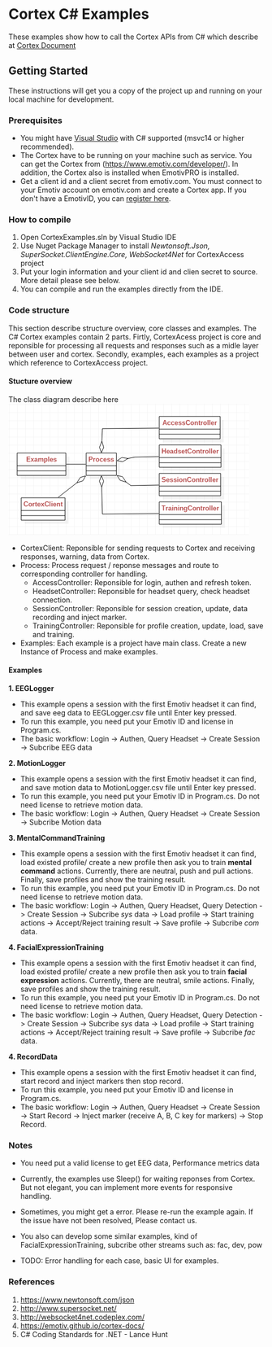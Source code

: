 # Cortex C# Examples
These examples show how to call the Cortex APIs from C# which describe at [Cortex Document](https://emotiv.github.io/cortex-docs/)

## Getting Started
These instructions will get you a copy of the project up and running on your local machine for development.
### Prerequisites
* You might have [Visual Studio](https://www.visualstudio.com/) with C# supported (msvc14 or higher recommended).
* The Cortex have to be running on your machine such as service. You can get the Cortex from (https://www.emotiv.com/developer/). In addition, the Cortex also is installed when EmotivPRO is installed.
* Get a client id and a client secret from emotiv.com. You must connect to your Emotiv account on emotiv.com and create a Cortex app. If you don't have a EmotivID, you can [register here](https://id.emotivcloud.com/eoidc/account/registration/).

### How to compile
<!-- how to compile  -->
1. Open CortexExamples.sln by Visual Studio IDE
2. Use Nuget Package Manager to install _Newtonsoft.Json, SuperSocket.ClientEngine.Core, WebSocket4Net_ for CortexAccess project
3. Put your login information and your client id and clien secret to source. More detail please see below.
4. You can compile and run the examples directly from the IDE.

### Code structure
<!-- Code structure :overview about projects, classes in CortexAccess project and other examples-->
This section describe structure overview, core classes and examples. The C# Cortex examples contain 2 parts. Firtly, CortexAcess project is core and reponsible for processing all requests and responses such as a midle layer between user and cortex. Secondly, examples, each examples as a project which reference to CortexAccess project.
<!-- Structure overview -->
#### Stucture overview
The class diagram describe here
![Class Diagram](/Resources/Images/classDiagram.png)

* CortexClient: Reponsible for sending requests to Cortex and receiving responses, warning, data from Cortex.
* Process: Process request / reponse messages and route to corresponding controller for handling.
  * AccessController: Reponsible for login, authen and refresh token.
  * HeadsetController: Reponsible for headset query, check headset connection.
  * SessionController: Reponsible for session creation, update, data recording and inject marker.
  * TrainingController: Reponsible for profile creation, update, load, save and training.
* Examples: Each example is a project have main class. Create a new Instance of Process and make examples.

#### Examples
**1. EEGLogger**
* This example opens a session with the first Emotiv headset it can find, and save eeg data to EEGLogger.csv file until Enter key pressed. 
* To run this example, you need put your Emotiv ID and license in Program.cs.
* The basic workflow: Login -> Authen, Query Headset -> Create Session -> Subcribe EEG data

**2. MotionLogger**
* This example opens a session with the first Emotiv headset it can find, and save motion data to MotionLogger.csv file until Enter key pressed.
* To run this example, you need put your Emotiv ID in Program.cs. Do not need license to retrieve motion data.
* The basic workflow: Login -> Authen, Query Headset -> Create Session -> Subcribe Motion data 

**3. MentalCommandTraining**
* This example opens a session with the first Emotiv headset it can find, load existed profile/ create a new profile then ask you to train **mental command** actions. Currently, there are neutral, push and pull actions. Finally, save profiles and show the training result.
* To run this example, you need put your Emotiv ID in Program.cs. Do not need license to retrieve motion data.
* The basic workflow: Login -> Authen, Query Headset, Query Detection -> Create Session -> Subcribe _sys_ data -> Load profile -> Start training actions -> Accept/Reject training result -> Save profile -> Subcribe _com_ data.

**4. FacialExpressionTraining**
* This example opens a session with the first Emotiv headset it can find, load existed profile/ create a new profile then ask you to train **facial expression** actions. Currently, there are neutral, smile actions. Finally, save profiles and show the training result.
* To run this example, you need put your Emotiv ID in Program.cs. Do not need license to retrieve motion data.
* The basic workflow: Login -> Authen, Query Headset, Query Detection -> Create Session -> Subcribe _sys_ data -> Load profile -> Start training actions -> Accept/Reject training result -> Save profile -> Subcribe _fac_ data.

**4. RecordData**
* This example opens a session with the first Emotiv headset it can find, start record and inject markers then stop record.
* To run this example, you need put your Emotiv ID and license in Program.cs.
* The basic workflow: Login -> Authen, Query Headset -> Create Session -> Start Record -> Inject marker (receive A, B, C key for markers) -> Stop Record.

### Notes
* You need put a valid license to get EEG data, Performance metrics data
* Currently, the examples use Sleep() for waiting reponses from Cortex. But not elegant, you can implement more events for responsive handling.
* Sometimes, you might get a error. Please re-run the example again. If the issue have not been resolved, Please contact us. 
* You also can develop some similar examples, kind of FacialExpressionTraining, subcribe other streams such as: fac, dev, pow

* TODO: Error handling for each case, basic UI for examples.

### References
1. https://www.newtonsoft.com/json
2. http://www.supersocket.net/
3. http://websocket4net.codeplex.com/
4. https://emotiv.github.io/cortex-docs/
5. C# Coding Standards for .NET - Lance Hunt
